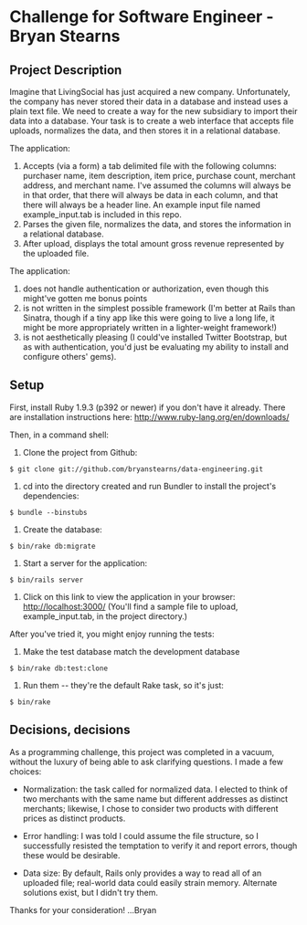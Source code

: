 # Challenge for Software Engineer - Bryan Stearns

## Project Description
Imagine that LivingSocial has just acquired a new company.  Unfortunately, the company has never stored their data in a database and instead uses a plain text file.  We need to create a way for the new subsidiary to import their data into a database.  Your task is to create a web interface that accepts file uploads, normalizes the data, and then stores it in a relational database.

The application:

1. Accepts (via a form) a tab delimited file with the following columns: purchaser name, item description, item price, purchase count, merchant address, and merchant name.  I've assumed the columns will always be in that order, that there will always be data in each column, and that there will always be a header line.  An example input file named example_input.tab is included in this repo.
1. Parses the given file, normalizes the data, and stores the information in a relational database.
1. After upload, displays the total amount gross revenue represented by the uploaded file.

The application:

1. does not handle authentication or authorization, even though this might've gotten me bonus points
1. is not written in the simplest possible framework (I'm better at Rails than Sinatra, though if a tiny app like this were going to live a long life, it might be more appropriately written in a lighter-weight framework!)
1. is not aesthetically pleasing (I could've installed Twitter Bootstrap, but as with authentication, you'd just be evaluating my ability to install and configure others' gems).

## Setup

First, install Ruby 1.9.3 (p392 or newer) if you don't have it already. There are installation instructions here: http://www.ruby-lang.org/en/downloads/

Then, in a command shell:

1. Clone the project from Github:
```
$ git clone git://github.com/bryanstearns/data-engineering.git
```

1. cd into the directory created and run Bundler to install the project's dependencies:
```
$ bundle --binstubs
```

1. Create the database:
```
$ bin/rake db:migrate
```

1. Start a server for the application:
```
$ bin/rails server
```

1. Click on this link to view the application in your browser: [http://localhost:3000/](http://localhost:3000/) (You'll find a sample file to upload, example_input.tab, in the project directory.)

After you've tried it, you might enjoy running the tests:

1. Make the test database match the development database
```
$ bin/rake db:test:clone
```

1. Run them -- they're the default Rake task, so it's just:
```
$ bin/rake
```

## Decisions, decisions

As a programming challenge, this project was completed in a vacuum, without the luxury of being able to ask clarifying questions. I made a few choices:

- Normalization: the task called for normalized data. I elected to think of two merchants with the same name but different addresses as distinct merchants; likewise, I chose to consider two products with different prices as distinct products.

- Error handling: I was told I could assume the file structure, so I successfully resisted the temptation to verify it and report errors, though these would be desirable.

- Data size: By default, Rails only provides a way to read all of an uploaded file; real-world data could easily strain memory. Alternate solutions exist, but I didn't try them.

Thanks for your consideration!
...Bryan
